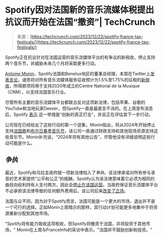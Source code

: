 <!--yml

类别：未分类

日期：2024-05-27 14:27:37

-->

# Spotify因对法国新的音乐流媒体税提出抗议而开始在法国“撤资”| TechCrunch

> 来源：[https://techcrunch.com/2023/12/22/spotify-france-tax-festivals/](https://techcrunch.com/2023/12/22/spotify-france-tax-festivals/)

Spotify正在抗议针对在法国运营的音乐流媒体平台的有争议的新税收，停止支持两个音乐节，并威胁未来几个月将采取更多行动。

[Antoine Monin](https://twitter.com/ant1monin)，Spotify法国和Benelux地区的董事总经理，本周在Twitter上[发表言论](https://twitter.com/ant1monin/status/1737406219361370233)，谴责将对所有音乐流媒体服务征收预计为1.5%至1.75%的征税的[新税收](https://uk.news.yahoo.com/france-proposed-tax-music-streaming-115743209.html)，所得款项将用于支持2020年成立的Centre National de la Musique（CNM），以支持法国音乐行业。

尽管所有主要的音乐流媒体平台都联合反对这项新法律，包括苹果、谷歌的YouTube和当地玩家Deezer，但Spotify一直是最直言不讳的。在上周宣布消息后，Spotify [表示](https://www.francetvinfo.fr/internet/streaming/spotify/taxe-sur-les-plateformes-d-ecoute-de-musique-en-ligne-la-france-ne-sera-plus-une-priorite-pour-spotify-avertit-son-dg_6242370.html) 这一举措是“创新的真正打击”，并且正在评估其下一步行动。

公司现在已经给出了这些行动的第一个迹象，Monin指出，将从2024年开始停止支持[法国歌](https://en.wikipedia.org/wiki/Les_Francofolies_de_La_Rochelle)和[布尔日春季音乐节](https://en.wikipedia.org/wiki/Printemps_de_Bourges)，该公司一直通过财政支持和其他现场资源支持这些音乐节。Monin补充说，“2024年将有其他公告”，尽管他没有详细说明这些行动可能是什么。

## *争执*

最近，Spotify和乌拉圭政府就一项新法律陷入了*争执*，该法律承诺对所有参与录音的艺术家提供“公平和公正”的报酬。Spotify认为该法律意味着它必须为相同的曲目向权利持有人支付两次，因此会[停止在该国运营](https://newsroom.spotify.com/2023-12-01/spotify-is-being-pushed-out-of-uruguay/)。当政府保证音乐流媒体平台不必承担该法律导致的任何额外费用后，该公司后来[改变了立场](https://techcrunch.com/2023/12/13/spotify-u-turns-on-uruguay-exit-after-government-gives-assurances-on-artist-payments/)。

法国与众不同，因为对于Spotify而言，法国可能是一个更大的市场，退出并不是一个可行的选择。正如Monin上周暗示的那样，其行动计划可能更多地集中于将资源重新分配到其他市场。

"Spotify将有能力吸收这项税收，但Spotify将撤资于法国，并将投资于其他市场，" Monin在上周与FranceInfo的采访中表示。"法国并不鼓励创新和投资。"
